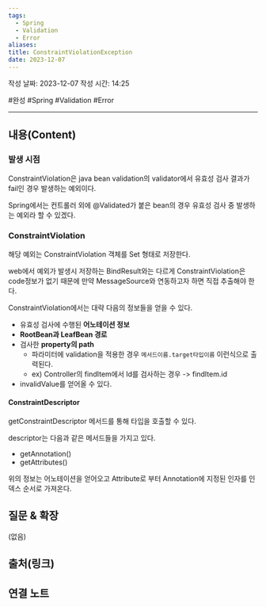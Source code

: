 ```yaml
---
tags:
  - Spring
  - Validation
  - Error
aliases: 
title: ConstraintViolationException
date: 2023-12-07
---
```

작성 날짜: 2023-12-07
작성 시간: 14:25

#완성 #Spring #Validation #Error 

----
## 내용(Content)

### 발생 시점
ConstraintViolation은 java bean validation의 validator에서 유효성 검사 결과가 fail인 경우 발생하는 예외이다. 

Spring에서는 컨트롤러 외에 @Validated가 붙은 bean의 경우 유효성 검사 중 발생하는 예외라 할 수 있겠다.

### ConstraintViolation
해당 예외는 ConstraintViolation 객체를 Set 형태로 저장한다.

web에서 예외가 발생시 저장하는 BindResult와는 다르게 ConstraintViolation은 code정보가 없기 때문에 만약 MessageSource와 연동하고자 하면 직접 추출해야 한다.

ConstraintViolation에서는 대략 다음의 정보들을 얻을 수 있다.

- 유효성 검사에 수행된 **어노테이션 정보**
- **RootBean과 LeafBean 경로**
- 검사한 **property의 path**
	- 파라미터에 validation을 적용한 경우 `메서드이름.target타입이름` 이런식으로 출력된다.
	- ex) Controller의 findItem에서 Id를 검사하는 경우 -> findItem.id
- invalidValue를 얻어올 수 있다.

#### ConstraintDescriptor
getConstraintDescriptor 메서드를 통해 타입을 호출할 수 있다.

descriptor는 다음과 같은 메서드들을 가지고 있다.

- getAnnotation()
- getAttributes()

위의 정보는 어노테이션을 얻어오고 Attribute로 부터 Annotation에 지정된 인자를 인덱스 순서로 가져온다. 

## 질문 & 확장

(없음)

## 출처(링크)


## 연결 노트










